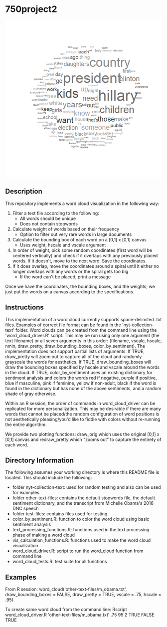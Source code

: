 # 750project2

![alt text](./images/m_obama.png)

## Description

This repository implements a word cloud visualization in the following way:

1) Filter a text file according to the following:
	- All words should be unique
	- Does not contain stopwords
2) Calculate weight of words based on their frequency
	- Option to filter out very rare words in large documents
3) Calculate the bounding box of each word on a [0,1] x [0,1] canvas
	- Uses weight, hscale and vscale argument
4) In order of weight, pick some random coordinates (first word will be centered vertically) and check if it overlaps with any previously placed words. If it doesn't, move to the next word. Save the coordinates.
5) If it does overlap, move the coordinates around a spiral until it either no longer overlaps with any words or the spiral gets too big. 
	- If the word can't be placed, print a message

Once we have the coordinates, the bounding boxes, and the weights; we just put the words on a canvas according to the specifications.  

## Instructions

This implementation of a word cloud currently supports space-delimited .txt files. Examples of correct file format can be found in the 'nyt-collection-text' folder. Word clouds can be created from the command line using the 'word_cloud_driver.R' script. This may be run using only one argument (the text filename) or all seven arguments in this order: (filename, vscale, hscale, nmin, draw_pretty, draw_bounding_boxes, color_by_sentiment). The implementation does not support partial lists of arguments. If TRUE, draw_pretty will zoom out to capture all of the cloud and randomly grayscale the words for aesthetics. If TRUE, draw_bounding_boxes will draw the bounding boxes specified by hscale and vscale around the words in the cloud. If TRUE, color_by_sentiment uses an existing dictionary for sentiment analysis and colors the words red if negative, purple if positive, blue if masculine, pink if feminine, yellow if non-adult, black if the word is found in the dictionary but has none of the above sentiments, and a random shade of gray otherwise. 

Within an R session, the order of commands in word_cloud_driver can be replicated for more personalization. This may be desirable if there are many words that cannot be placed/the random configuration of word positions is not aesthetically pleasing/you'd like to fiddle with colors without re-running the entire algorithm. 

We provide two plotting functions: draw_orig which uses the original [0,1] x [0,1] canvas and redraw_pretty which "zooms out" to capture the entirety of each word.

## Directory Information
The following assumes your working directory is where this README file is located. This should include the following:
- folder nyt-collection-text: used for random testing and also can be used for examples
- folder other-text-files: contains the default stopwords file, the default sentiment dictionary, and the transcript from Michelle Obama's 2016 DNC speech
- folder test-files: contains files used for testing
- color_by_sentiment.R: function to color the word cloud using basic sentiment analysis
- text_processing_functions.R: functions used in the text processing phase of making a word cloud
- vis_calculation_functions.R: functions used to make the word cloud visualization
- word_cloud_driver.R: script to run the word_cloud function from command line
- word_cloud_tests.R: test suite for all functions

## Examples
From R session: 
word_cloud('other-text-files/m_obama.txt', draw_bounding_boxes = FALSE, draw_pretty = TRUE, vscale = .75, hscale = .95)

To create same word cloud from the command line: 
Rscript word_cloud_driver.R 'other-text-files/m_obama.txt' .75 95 2 TRUE FALSE TRUE
